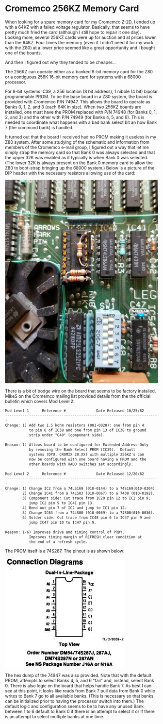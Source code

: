 # Cromemco 256KZ Memory Card
When looking for a spare memory card for my Cromemco Z-2D, I ended up with a 64KZ with a failed voltage regulator. Basically, that seems to have pretty much fried the card (although I still hope to repair it one day). Looking more, several 256KZ cards were up for auction and at prices lower than the 64KZ. Four times the memory (even if I didn't need it for my work with the Z80) at a lower price seemed like a great opportunity and I bought one of the boards.

And then I figured out why they tended to be cheaper...

The 256KZ can operate either as a banked 8-bit memory card for the Z80 or a contiguous 256K 16-bit memory card for systems with a 68000 processor.

For 8-bit systems IC39, a 256 location (8 bit address), 1 nibble (4 bit) bipolar programmable PROM. To be the base board in a Z80 system, the board is provided with Cromemco P/N 74947. This allows the board to operate as Banks 0, 1, 2, and 3 (each 64K in size). When two 256KZ boards are installed, one must have the PROM replaced with P/N 74948 (for Banks 0, 1, 2, and 3) and the other with P/N 74949 (for Banks 4, 5, and 6). This is needed to coordinate what happens with a bad bank select bit an how Bank 7 (the commond bank) is handled.

It turned out that the board I received had no PROM making it useless in my Z80 system. After some studying of the schematic and information from members of the Cromemco e-mail group, I figured out a way that let me simply strap the memory card so that Bank 0 was always selected and that the upper 32K was enabled as it typically is when Bank 0 was selected. (The lower 32K is always present on the Bank 0 memory card to allow the Z80 to boot-strap bringing up the 68000 system.) Below is a picture of the DIP header with the necessary resistors allowing use of the card:

![Header as PROM replacement](https://raw.githubusercontent.com/w4jbm/Cromemco/master/256KZ/header.jpg)

There is a bit of bodge wire on the board that seems to be factory installed. MikeS on the Cromemco mailing list provided details from the the official bulletin which covers Mod Level 2:

```
Mod Level 1      Reference #              Date Released 10/25/82
-----------------------------------------------------------------------
Change: 1) Add two 1.5 kohm resistors (001-0020): one from pin 4
           to pin 8 of IC38 and one from pin 13 of IC38 to ground
           strip under "C40" (component side).
 
Reason: 1) Allows board to be configured for Extended-Address-Only
           by removing the Bank Select PROM (IC39).  Default
           systems (DPU, CROMIX 20.XX) with multiple 256KZ's can
           now be configured with one board having a PROM and the
           other boards with XADD switches set accordingly.
 
Mod Level 2      Reference #              Date Released 12/20/82
-----------------------------------------------------------------------
Change: 1) Change IC2 from a 74LS169 (010-0144) to a 74S169(010-0304).
        2) Change IC41 from a 74LS03 (010-0067) to a 7438 (010-0192).
        3) Component side: Cut trace from IC20 pin 12 to IC2 pin 9;
           jump IC2 pin 9 to IC41 pin 13.
        4) Bend out pin 7 of IC2 and jump to IC1 pin 12.
        5) Change IC63 from a 74LS00 (010-0069) to a 74S00(010-0036).
        6) Solder side: Cut trace from IC48 pin 6 to IC47 pin 9 and
           jump IC47 pin 10 to IC47 pin 9.
 
Reason: 1-6) Improves drive and timing control of PRDY.
           Improves timing margin of REFRESH clear condition at
           the end of a refresh cycle.
```
The PROM itself is a 74S287. The pinout is as shown below:

![74S287 PROM Pin Out](https://github.com/w4jbm/Cromemco/raw/master/256KZ/74S287_PinOut.jpg)

The hex dump of the 74947 was also provided. Note that with the default PROM, attempts to select Banks 4, 5, and 6 "fail" and, instead, select Bank 0. There is also logic on the board that helps handle Bank 7. As best I can see at this point, it looks like reads from Bank 7 pull data from Bank 0 while writes to Bank 7 go to all available banks. (This is necessary so that banks can be initialized prior to having the processor switch into them.) The default logic and configuration seems to be to have any unused Bank between 1 to 6 default to Bank 0 if there is an attempt to select it or if there is an attempt to select multiple banks at one time.


